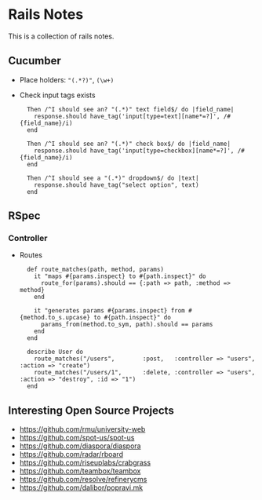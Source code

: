 # Rails Notes

This is a collection of rails notes.

## Cucumber
* Place holders: `"(.*?)"`, `(\w+)`
* Check input tags exists

		Then /^I should see an? "(.*)" text field$/ do |field_name|
		  response.should have_tag('input[type=text][name*=?]', /#{field_name}/i)
		end
		
		Then /^I should see an? "(.*)" check box$/ do |field_name|
		  response.should have_tag('input[type=checkbox][name*=?]', /#{field_name}/i)
		end

		Then /^I should see a "(.*)" dropdown$/ do |text|
		  response.should have_tag("select option", text)
		end

## RSpec
### Controller
* Routes

		def route_matches(path, method, params)
		  it "maps #{params.inspect} to #{path.inspect}" do
		    route_for(params).should == {:path => path, :method => method}
		  end

		  it "generates params #{params.inspect} from #{method.to_s.upcase} to #{path.inspect}" do
		    params_from(method.to_sym, path).should == params
		  end
		end
		
		describe User do
		  route_matches("/users",        :post,   :controller => "users", :action => "create")
		  route_matches("/users/1",      :delete, :controller => "users", :action => "destroy", :id => "1")
		end

## Interesting Open Source Projects
* <https://github.com/rmu/university-web>
* <https://github.com/spot-us/spot-us>
* <https://github.com/diaspora/diaspora>
* <https://github.com/radar/rboard>
* <https://github.com/riseuplabs/crabgrass>
* <https://github.com/teambox/teambox>
* <https://github.com/resolve/refinerycms>
* <https://github.com/dalibor/popravi.mk>